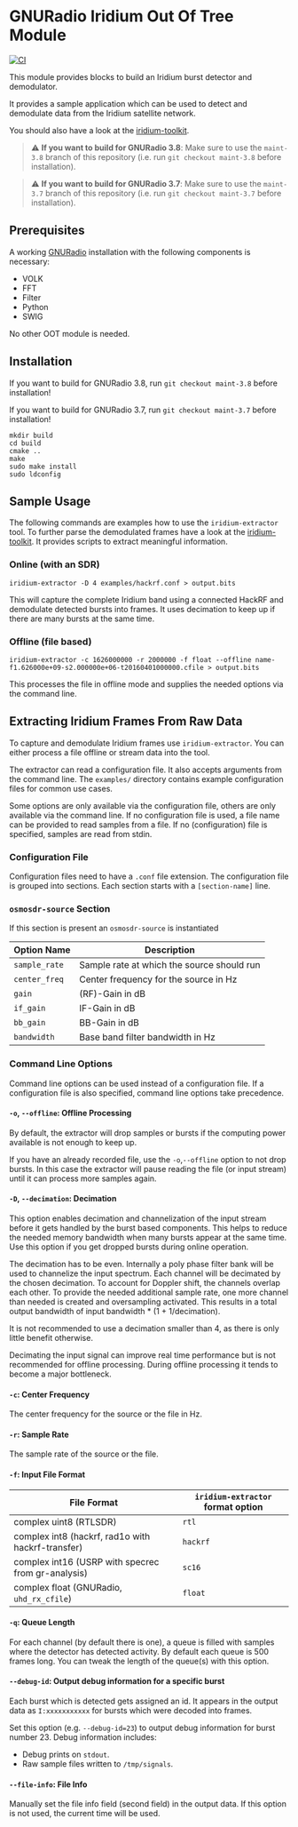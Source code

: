 # GNURadio Iridium Out Of Tree Module

[![CI](https://github.com/muccc/gr-iridium/actions/workflows/ci.yml/badge.svg)](https://github.com/muccc/gr-iridium/actions/workflows/ci.yml)

This module provides blocks to build an Iridium burst detector and demodulator.

It provides a sample application which can be used to detect and demodulate data from the Iridium satellite network.

You should also have a look at the [iridium-toolkit](https://github.com/muccc/iridium-toolkit).

> :warning: **If you want to build for GNURadio 3.8**: Make sure to use the `maint-3.8` branch of this repository (i.e. run `git checkout maint-3.8` before installation).

> :warning: **If you want to build for GNURadio 3.7**: Make sure to use the `maint-3.7` branch of this repository (i.e. run `git checkout maint-3.7` before installation).

## Prerequisites
A working [GNURadio](https://gnuradio.org) installation with the following components is necessary:

 - VOLK
 - FFT
 - Filter
 - Python
 - SWIG

No other OOT module is needed.

## Installation
If you want to build for GNURadio 3.8, run `git checkout maint-3.8` before installation!

If you want to build for GNURadio 3.7, run `git checkout maint-3.7` before installation!

```
mkdir build
cd build
cmake ..
make
sudo make install
sudo ldconfig
```
## Sample Usage
The following commands are examples how to use the `iridium-extractor` tool. To further parse the demodulated frames have a look at the [iridium-toolkit](https://github.com/muccc/iridium-toolkit). It provides scripts to extract meaningful information.

### Online (with an SDR)

`iridium-extractor -D 4 examples/hackrf.conf > output.bits`

This will capture the complete Iridium band using a connected HackRF and demodulate detected bursts into frames. It uses decimation to keep up if there are many bursts at the same time.

### Offline (file based)
`iridium-extractor -c 1626000000 -r 2000000 -f float --offline name-f1.626000e+09-s2.000000e+06-t20160401000000.cfile > output.bits`

This processes the file in offline mode and supplies the needed options via the command line.

## Extracting Iridium Frames From Raw Data

To capture and demodulate Iridium frames use `iridium-extractor`. You can either process a file offline or stream data into the tool.

The extractor can read a configuration file. It also accepts arguments from the command line.
The `examples/` directory contains example configuration files for common use cases.

Some options are only available via the configuration file, others are only available via the command line. If no configuration file is used, a file name can be provided to read samples from a file. If no (configuration) file is specified, samples are read from stdin.

### Configuration File
Configuration files need to have a `.conf` file extension.
The configuration file is grouped into sections. Each section starts with a `[section-name]` line.
### `osmosdr-source` Section

If this section is present an `osmosdr-source` is instantiated

| Option Name      | Description                                |
|------------------|--------------------------------------------|
| `sample_rate`    | Sample rate at which the source should run |
| `center_freq`    | Center frequency for the source in Hz      |
| `gain`           | (RF)-Gain in dB                            |
| `if_gain`        | IF-Gain in dB                              |
| `bb_gain`        | BB-Gain in dB                              |
| `bandwidth`      | Base band filter bandwidth in Hz           |


### Command Line Options
Command line options can be used instead of a configuration file. If a configuration file is also specified, command line options take precedence.

#### `-o`, `--offline`: Offline Processing
By default, the extractor will drop samples or bursts if the computing power available is not enough to keep up.

If you have an already recorded file, use the `-o`,`--offline` option to not drop bursts. In this case the extractor will pause reading the file (or input stream) until it can process more samples again.

#### `-D`, `--decimation`: Decimation
This option enables decimation and channelization of the input stream before it gets handled by the burst based components. This helps to reduce the needed memory bandwidth when many bursts appear at the same time. Use this option if you get dropped bursts during online operation.

The decimation has to be even. Internally a poly phase filter bank will be used to channelize the input spectrum. Each channel will be decimated by the chosen decimation. To account for Doppler shift, the channels overlap each other. To provide the needed additional sample rate, one more channel than needed is created and oversampling activated. This results in a total output bandwidth of input bandwidth * (1 + 1/decimation).

It is not recommended to use a decimation smaller than 4, as there is only little benefit otherwise.

Decimating the input signal can improve real time performance but is not recommended for offline processing. During offline processing it tends to become a major bottleneck.

#### `-c`: Center Frequency
The center frequency for the source or the file in Hz.

#### `-r`: Sample Rate
The sample rate of the source or the file.

#### `-f`: Input File Format
| File Format                                        | `iridium-extractor` format option |
|----------------------------------------------------|-----------------------------------|
| complex uint8 (RTLSDR)                             | `rtl`                             |
| complex int8 (hackrf, rad1o with hackrf-transfer)  | `hackrf`                          |
| complex int16 (USRP with specrec from gr-analysis) | `sc16`                            |
| complex float (GNURadio, `uhd_rx_cfile`)           | `float`                           |

#### `-q`: Queue Length
For each channel (by default there is one), a queue is filled with samples where the detector has detected activity. By default each queue is 500 frames long. You can tweak the length of the queue(s) with this option.

#### `--debug-id`: Output debug information for a specific burst
Each burst which is detected gets assigned an id. It appears in the output data as `I:xxxxxxxxxxx` for bursts which were decoded into frames.

Set this option (e.g. `--debug-id=23`) to output debug information for burst number 23. Debug information includes:

 - Debug prints on `stdout`.
 - Raw sample files written to `/tmp/signals`.

#### `--file-info`: File Info
Manually set the file info field (second field) in the output data. If this option is not used, the current time will be used.
